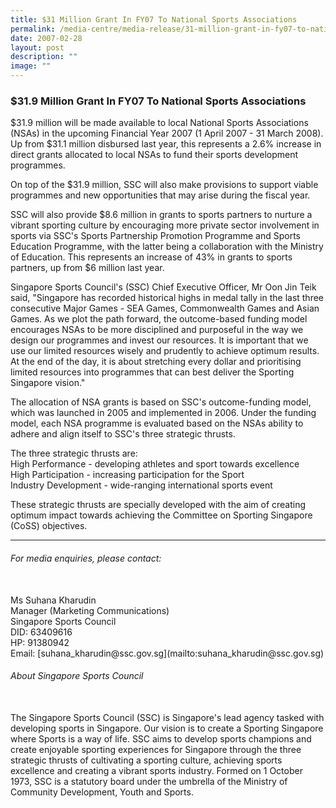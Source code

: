 ```yaml
---
title: $31 Million Grant In FY07 To National Sports Associations
permalink: /media-centre/media-release/31-million-grant-in-fy07-to-national-sports-associations/
date: 2007-02-28
layout: post
description: ""
image: ""
---
```

### **$31.9 Million Grant In FY07 To National Sports Associations**

$31.9 million will be made available to local National Sports Associations (NSAs) in the upcoming Financial Year 2007 (1 April 2007 - 31 March 2008). Up from $31.1 million disbursed last year, this represents a 2.6% increase in direct grants allocated to local NSAs to fund their sports development programmes.

On top of the $31.9 million, SSC will also make provisions to support viable programmes and new opportunities that may arise during the fiscal year.

SSC will also provide $8.6 million in grants to sports partners to nurture a vibrant sporting culture by encouraging more private sector involvement in sports via SSC's Sports Partnership Promotion Programme and Sports Education Programme, with the latter being a collaboration with the Ministry of Education. This represents an increase of 43% in grants to sports partners, up from $6 million last year.

Singapore Sports Council's (SSC) Chief Executive Officer, Mr Oon Jin Teik said, "Singapore has recorded historical highs in medal tally in the last three consecutive Major Games - SEA Games, Commonwealth Games and Asian Games. As we plot the path forward, the outcome-based funding model encourages NSAs to be more disciplined and purposeful in the way we design our programmes and invest our resources. It is important that we use our limited resources wisely and prudently to achieve optimum results. At the end of the day, it is about stretching every dollar and prioritising limited resources into programmes that can best deliver the Sporting Singapore vision."

The allocation of NSA grants is based on SSC's outcome-funding model, which was launched in 2005 and implemented in 2006. Under the funding model, each NSA programme is evaluated based on the NSAs ability to adhere and align itself to SSC's three strategic thrusts.

The three strategic thrusts are:<br>
High Performance - developing athletes and sport towards excellence<br>
High Participation - increasing participation for the Sport<br>
Industry Development - wide-ranging international sports event

These strategic thrusts are specially developed with the aim of creating optimum impact towards achieving the Committee on Sporting Singapore (CoSS) objectives.

---

###### For media enquiries, please contact:
<br>
Ms Suhana Kharudin
<br>
Manager (Marketing Communications)
<br>
Singapore Sports Council
<br>
DID: 63409616
<br>
HP: 91380942
<br>
Email: [suhana_kharudin@ssc.gov.sg](mailto:suhana_kharudin@ssc.gov.sg)

###### About Singapore Sports Council
<br>
The Singapore Sports Council (SSC) is Singapore's lead agency tasked with developing sports in Singapore. Our vision is to create a Sporting Singapore where Sports is a way of life. SSC aims to develop sports champions and create enjoyable sporting experiences for Singapore through the three strategic thrusts of cultivating a sporting culture, achieving sports excellence and creating a vibrant sports industry. Formed on 1 October 1973, SSC is a statutory board under the umbrella of the Ministry of Community Development, Youth and Sports.